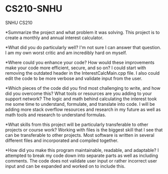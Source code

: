 # CS210-SNHU
SNHU CS210

*Summarize the project and what problem it was solving.
This project is to create a monthly and annual interest calculator.

*What did you do particularly well?
I'm not sure I can answer that question. I am my own worst critic and am incredibly hard on myself.

*Where could you enhance your code? How would these improvements make your code more efficient, secure, and so on?
I could start with removing the outdated header in the InterestCalcMain.cpp file. I also could edit the code to be more verbose and validate input from the user.

*Which pieces of the code did you find most challenging to write, and how did you overcome this? What tools or resources are you adding to your support network?
The logic and math behind calculating the interest took me some time to understand, formulate, and translate into code. I will be adding more stack overflow resources and research in my future as well as math tools and research to understand formulas.

*What skills from this project will be particularly transferable to other projects or course work?
Working with files is the biggest skill that I see that can be transferable to other projects. Most software is written in several different files and incorporated and compiled together.

*How did you make this program maintainable, readable, and adaptable?
I attempted to break my code down into separate parts as well as including comments. The code does not validate user input or rather incorrect user input and can be expanded and worked on to include this.
